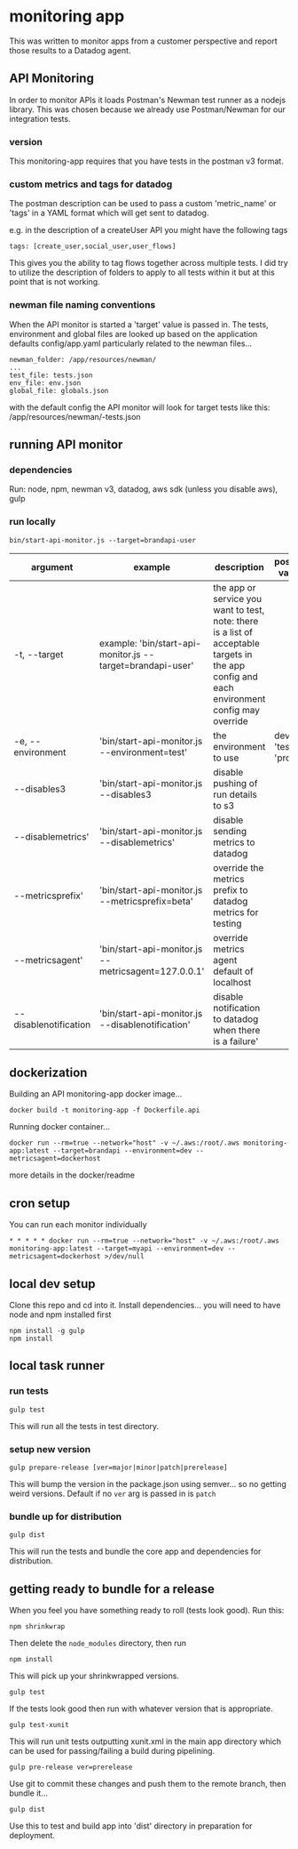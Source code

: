 # monitoring app
This was written to monitor apps from a customer perspective and report those results to a Datadog agent.

## API Monitoring
In order to monitor APIs it loads Postman's Newman test runner as a nodejs library.  This was chosen because we already use Postman/Newman for our integration tests.

### version
This monitoring-app requires that you have tests in the postman v3 format.

### custom metrics and tags for datadog
The postman description can be used to pass a custom 'metric_name' or 'tags' in a YAML format which will get sent to datadog.

e.g. in the description of a createUser API you might have the following tags

```
tags: [create_user,social_user,user_flows]
```

This gives you the ability to tag flows together across multiple tests.  I did try to utilize the description of folders to apply to all tests within it but at this point that is not working.

### newman file naming conventions
When the API monitor is started a 'target' value is passed in.  The tests, environment and global files are looked up based on the application defaults
config/app.yaml
particularly related to the newman files...
```
newman_folder: /app/resources/newman/
...
test_file: tests.json
env_file: env.json
global_file: globals.json
```
with the default config the API monitor will look for target tests like this:
 <app root>/app/resources/newman/<target>-tests.json


## running API monitor

### dependencies
Run: node, npm, newman v3, datadog, aws sdk (unless you disable aws), gulp

### run locally

```
bin/start-api-monitor.js --target=brandapi-user
```
| argument | example | description | possible values | default value |
| -- | -- | -- | -- | -- |
| -t, --target | example: 'bin/start-api-monitor.js --target=brandapi-user' | the app or service you want to test, note: there is a list of acceptable targets in the app config and each environment config may override| | |
| -e, --environment | 'bin/start-api-monitor.js --environment=test'| the environment to use | dev', 'test', 'prod' | dev |
| --disables3 | 'bin/start-api-monitor.js --disables3| disable pushing of run details to s3 | | false |
| --disablemetrics' | 'bin/start-api-monitor.js --disablemetrics' | disable sending metrics to datadog | | false |
| --metricsprefix' | 'bin/start-api-monitor.js --metricsprefix=beta' | override the metrics prefix to datadog metrics for testing | | |
| --metricsagent' | 'bin/start-api-monitor.js --metricsagent=127.0.0.1' | override metrics agent default of localhost | | |
| --disablenotification | 'bin/start-api-monitor.js --disablenotification' | disable notification to datadog when there is a failure' | | false |

 ## dockerization

 Building an API monitoring-app docker image...
 ```
 docker build -t monitoring-app -f Dockerfile.api
 ```

 Running docker container...
 ```
 docker run --rm=true --network="host" -v ~/.aws:/root/.aws monitoring-app:latest --target=brandapi --environment=dev --metricsagent=dockerhost
 ```
 more details in the docker/readme

 ## cron setup
 You can run each monitor individually

 ```
 * * * * * docker run --rm=true --network="host" -v ~/.aws:/root/.aws monitoring-app:latest --target=myapi --environment=dev --metricsagent=dockerhost >/dev/null
 ```



## local dev setup
Clone this repo and cd into it.
Install dependencies... you will need to have node and npm installed first

```
npm install -g gulp
npm install
```

## local task runner

### run tests

```
gulp test
```

This will run all the tests in test directory.

### setup new version

```
gulp prepare-release [ver=major|minor|patch|prerelease]

```

This will bump the version in the package.json using semver... so no getting weird
versions. Default if no `ver` arg is passed in is `patch`

### bundle up for distribution

```
gulp dist
```

This will run the tests and bundle the core app and dependencies for distribution.


## getting ready to bundle for a release
When you feel you have something ready to roll (tests look good).  Run this:

```
npm shrinkwrap
```

Then delete the `node_modules` directory, then run

```
npm install
```
This will pick up your shrinkwrapped versions.

```
gulp test
```

If the tests look good then run with whatever version that is appropriate.

```
gulp test-xunit
```

This will run unit tests outputting xunit.xml in the main app directory which
can be used for passing/failing a build during pipelining.

```
gulp pre-release ver=prerelease
```

Use git to commit these changes and push them to the remote branch, then bundle it...

```
gulp dist
```

Use this to test and build app into 'dist' directory in preparation for deployment.
